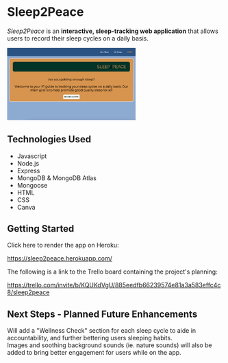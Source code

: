 # Sleep2Peace

*Sleep2Peace* is an **interactive, sleep-tracking web application** that allows users to record their sleep cycles on a daily basis.

<img src="public/images/s2p-home.png" width="300">

## Technologies Used

- Javascript
- Node.js
- Express
- MongoDB & MongoDB Atlas
- Mongoose
- HTML
- CSS
- Canva



## Getting Started

Click here to render the app on Heroku:

https://sleep2peace.herokuapp.com/


The following is a link to the Trello board containing the project's planning:

https://trello.com/invite/b/KQUKdVgU/885eedfb66239574e81a3a583effc4c8/sleep2peace



## Next Steps - Planned Future Enhancements

Will add a "Wellness Check" section for each sleep cycle to aide in accountability, and further bettering users sleeping habits.
<br> 
Images and soothing background sounds (ie. nature sounds) will also be added to bring better engagement for users while on the app.









